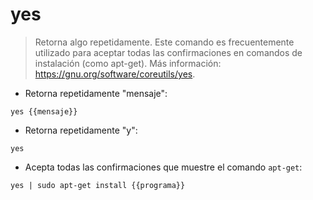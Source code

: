 # yes

> Retorna algo repetidamente.
> Este comando es frecuentemente utilizado para aceptar todas las confirmaciones en comandos de instalación (como apt-get).
> Más información: <https://gnu.org/software/coreutils/yes>.

- Retorna repetidamente "mensaje":

`yes {{mensaje}}`

- Retorna repetidamente "y":

`yes`

- Acepta todas las confirmaciones que muestre el comando `apt-get`:

`yes | sudo apt-get install {{programa}}`
